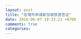 ```yaml
---
layout: post
title: "在境外申请新加坡旅游签证"
date: 2018-06-07 18:33:21 +0700
comments: true
categories:
---
```

